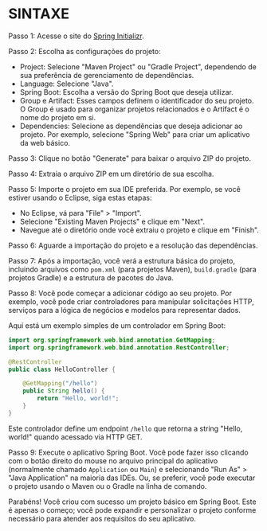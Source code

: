 # SINTAXE
Passo 1: Acesse o site do [Spring Initializr](https://start.spring.io/).

Passo 2: Escolha as configurações do projeto:

   - Project: Selecione "Maven Project" ou "Gradle Project", dependendo de sua preferência de gerenciamento de dependências.
   - Language: Selecione "Java".
   - Spring Boot: Escolha a versão do Spring Boot que deseja utilizar.
   - Group e Artifact: Esses campos definem o identificador do seu projeto. O Group é usado para organizar projetos relacionados e o Artifact é o nome do projeto em si.
   - Dependencies: Selecione as dependências que deseja adicionar ao projeto. Por exemplo, selecione "Spring Web" para criar um aplicativo da web básico.

Passo 3: Clique no botão "Generate" para baixar o arquivo ZIP do projeto.

Passo 4: Extraia o arquivo ZIP em um diretório de sua escolha.

Passo 5: Importe o projeto em sua IDE preferida. Por exemplo, se você estiver usando o Eclipse, siga estas etapas:

   - No Eclipse, vá para "File" > "Import".
   - Selecione "Existing Maven Projects" e clique em "Next".
   - Navegue até o diretório onde você extraiu o projeto e clique em "Finish".

Passo 6: Aguarde a importação do projeto e a resolução das dependências.

Passo 7: Após a importação, você verá a estrutura básica do projeto, incluindo arquivos como `pom.xml` (para projetos Maven), `build.gradle` (para projetos Gradle) e a estrutura de pacotes do Java.

Passo 8: Você pode começar a adicionar código ao seu projeto. Por exemplo, você pode criar controladores para manipular solicitações HTTP, serviços para a lógica de negócios e modelos para representar dados.

Aqui está um exemplo simples de um controlador em Spring Boot:

```java
import org.springframework.web.bind.annotation.GetMapping;
import org.springframework.web.bind.annotation.RestController;

@RestController
public class HelloController {

    @GetMapping("/hello")
    public String hello() {
        return "Hello, world!";
    }
}
```

Este controlador define um endpoint `/hello` que retorna a string "Hello, world!" quando acessado via HTTP GET.

Passo 9: Execute o aplicativo Spring Boot. Você pode fazer isso clicando com o botão direito do mouse no arquivo principal do aplicativo (normalmente chamado `Application` ou `Main`) e selecionando "Run As" > "Java Application" na maioria das IDEs. Ou, se preferir, você pode executar o projeto usando o Maven ou o Gradle na linha de comando.

Parabéns! Você criou com sucesso um projeto básico em Spring Boot. Este é apenas o começo; você pode expandir e personalizar o projeto conforme necessário para atender aos requisitos do seu aplicativo.